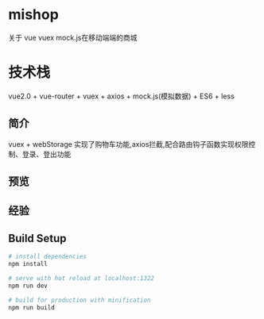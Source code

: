 # mishop
关于 vue vuex mock.js在移动端端的商城

# 技术栈

vue2.0 + vue-router + vuex + axios + mock.js(模拟数据) + ES6 + less

## 简介

vuex + webStorage 实现了购物车功能,axios拦截,配合路由钩子函数实现权限控制、登录、登出功能

## 预览

 


## 经验

 

 


## Build Setup

``` bash
# install dependencies
npm install

# serve with hot reload at localhost:1322
npm run dev

# build for production with minification
npm run build